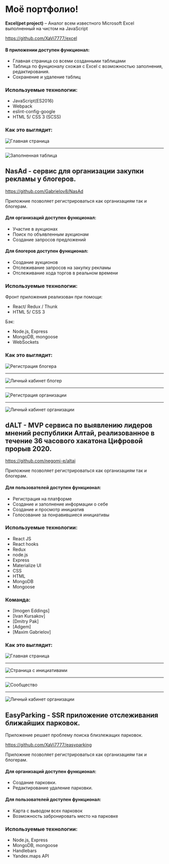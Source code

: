 # Моё портфолио!

**Excel(pet project)** – Аналог всем известного Microsoft Excel выполненный на чистом на JavaScript

https://github.com/XaVi7777/excel

  #### В приложении доступен функционал:

  + Главная страница со всеми созданными таблицами
  + Таблица по фунционалу схожая с Excel с возможностью заполнения, редактирования.
  + Сохранение и удаление таблиц

  ### Используемые технологии:

* JavaScript(ES2016)
* Webpack
* eslint-config-google
* HTML 5/ CSS 3 (SCSS)

### Как это выглядит:

  

![Главная страница](Dashboard.png)

  ____
  

![Заполненная таблица](Table.png)

## NasAd - сервис для организации закупки рекламы у блогеров.

https://github.com/Gabrielov8/NasAd

  Приложние позволяет регистрироваться как организациям так и блогерам. 
  #### Для организаций доступен функционал:

  + Участие в аукционах
  + Поиск по объявленным аукционам
  + Создание запросов предложений

#### Для блогеров доступен функционал:

  + Создание аукционов 
  + Отслеживание запросов на закупку рекламы
  + Отслеживание хода торгов в реальном времени

  ### Используемые технологии:
Фронт приложения реализован при помощи:

* React/ Redux / Thunk
* HTML 5/ CSS 3

Бэк:

* Node.js, Express
* MongoDB, mongoose
* WebSockets

### Как это выглядит:

  

![Регистрация блогера](bloglog.png)

  ____
  

![Личный кабинет блогер](blogerlk1.png)

  ____
  

![Регистрация организации](orgregister.png)

  ____
  

![Личный кабинет организации](orglk.png)

## dALT - MVP сервиса по выявлению лидеров мнений республики Алтай, реализованное в течение 36 часового хакатона Цифровой прорыв 2020.

https://github.com/negomi-e/altai

  Приложние позволяет регистрироваться как организациям так и блогерам. 

#### Для пользователей доступен функционал:

  + Регистрация на платформе
  + Создание и заполнение информации о себе
  + Создание и просмотр инициатив
  + Голосование за понравившиеся инициативы

### Используемые технологии:

* React JS
* React hooks
* Redux
* node.js
* Express
* Materialize UI
* CSS
* HTML
* MongoDB
* Mongoose

### Команда:

* [Imogen Eddings]
* [Ivan Kursakov]
* [Dmitry Pak]
* [Adgem]
* [Maxim Gabrielov]

### Как это выглядит:

  

![Главная страница](homepage.png)

  ____
  

![Страница с инициативами](initiativs.png)

  ____
  

![Сообщество](community.png)

  ____
  

![Личный кабинет организации](orglk.png)

## EasyParking - SSR приложение отслеживания ближайших парковок.

Приложение решает проблему поиска близлежащих парковок. 

https://github.com/XaVi7777/easyparking

  Приложние позволяет регистрироваться как организациям так и блогерам. 
  #### Для организаций доступен функционал:

  + Создание парковки.
  + Редактирование удаление парковки.

#### Для пользователей доступен функционал:

  + Карта с выводом всех парковок
  + Возможность забронировать место на парковке

### Используемые технологии:

* Node.js, Express
* MongoDB, mongoose
* Handlebars
* Yandex.maps API
